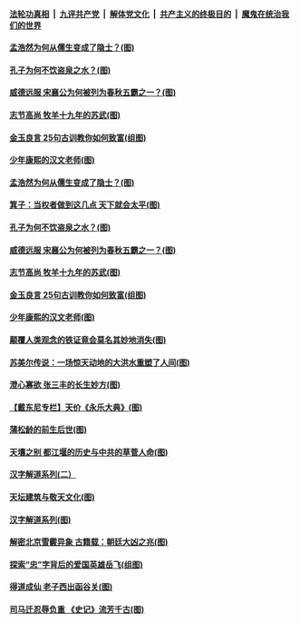 

####  [法轮功真相](../../../../basic/blob/master/README.md?t=08041402) &nbsp;|&nbsp; [九评共产党](../../../../9ping.md/blob/master/README.md?t=08041402) &nbsp;|&nbsp; [解体党文化](../../../../jtdwh.md/blob/master/README.md?t=08041402)  &nbsp;|&nbsp; [共产主义的终极目的](../../../../gczydzjmd.md/blob/master/README.md?t=08041402) &nbsp;|&nbsp; [魔鬼在统治我们的世界](../../../../mgztzwmdsj.md/blob/master/README.md?t=08041402) 

#### [孟浩然为何从儒生变成了隐士？(图)](../pages/p7/941642.md?t=08041402) 

#### [孔子为何不饮盗泉之水？(图)](../pages/p7/941719.md?t=08041402) 

#### [威德远服 宋襄公为何被列为春秋五霸之一？(图)](../pages/p7/941629.md?t=08041402) 

#### [志节高尚 牧羊十九年的苏武(图)](../pages/p7/941631.md?t=08041402) 

#### [金玉良言 25句古训教你如何致富(组图)](../pages/p7/941605.md?t=08041402) 

#### [少年康熙的汉文老师(图)](../pages/p7/941559.md?t=08041402) 

#### [孟浩然为何从儒生变成了隐士？(图)](../pages/p7/941642.md?t=08041402) 

#### [箕子：当权者做到这几点 天下就会太平(图)](../pages/p7/941745.md?t=08041402) 

#### [孔子为何不饮盗泉之水？(图)](../pages/p7/941719.md?t=08041402) 

#### [威德远服 宋襄公为何被列为春秋五霸之一？(图)](../pages/p7/941629.md?t=08041402) 

#### [志节高尚 牧羊十九年的苏武(图)](../pages/p7/941631.md?t=08041402) 

#### [金玉良言 25句古训教你如何致富(组图)](../pages/p7/941605.md?t=08041402) 

#### [少年康熙的汉文老师(图)](../pages/p7/941559.md?t=08041402) 

#### [颠覆人类观念的铁证竟会莫名其妙地消失(图)](../pages/p7/941352.md?t=08041402) 

#### [苏美尔传说：一场惊天动地的大洪水重塑了人间(图)](../pages/p7/941451.md?t=08041402) 

#### [澄心寡欲 张三丰的长生妙方(图)](../pages/p7/941056.md?t=08041402) 

#### [【戴东尼专栏】天价《永乐大典》(图)](../pages/p7/940714.md?t=08041402) 

#### [蒲松龄的前生后世(图)](../pages/p7/941350.md?t=08041402) 

#### [天壤之别 都江堰的历史与中共的草菅人命(图)](../pages/p7/941301.md?t=08041402) 

#### [汉字解道系列(二）](../pages/p7/941076.md?t=08041402) 

#### [天坛建筑与敬天文化(图)](../pages/p7/941308.md?t=08041402) 

#### [汉字解道系列(图)](../pages/p7/940996.md?t=08041402) 

#### [解密北京雪霰异象 古籍载：朝廷大凶之兆(图)](../pages/p7/941293.md?t=08041402) 

#### [探索“忠”字背后的爱国英雄岳飞(组图)](../pages/p7/941158.md?t=08041402) 

#### [得道成仙 老子西出函谷关(图)](../pages/p7/941055.md?t=08041402) 

#### [司马迁忍辱负重 《史记》流芳千古(图)](../pages/p7/940847.md?t=08041402) 

